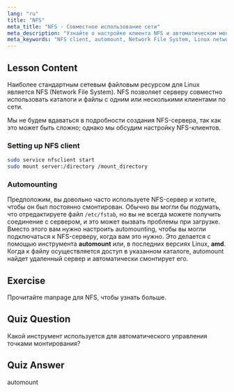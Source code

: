 ```yaml
---
lang: "ru"
title: "NFS"
meta_title: "NFS - Совместное использование сети"
meta_description: "Узнайте о настройке клиента NFS и автоматическом монтировании в Linux. Поймите, как подключаться к сетевым файловым ресурсам и использовать automount для беспрепятственного доступа."
meta_keywords: "NFS client, automount, Network File System, Linux networking, mount command, Linux tutorial, beginner"
---
```


## Lesson Content

Наиболее стандартным сетевым файловым ресурсом для Linux является NFS (Network File System). NFS позволяет серверу совместно использовать каталоги и файлы с одним или несколькими клиентами по сети.

Мы не будем вдаваться в подробности создания NFS-сервера, так как это может быть сложно; однако мы обсудим настройку NFS-клиентов.

### Setting up NFS client

```bash
sudo service nfsclient start
sudo mount server:/directory /mount_directory
```

### Automounting

Предположим, вы довольно часто используете NFS-сервер и хотите, чтобы он был постоянно смонтирован. Обычно вы могли бы подумать, что отредактируете файл `/etc/fstab`, но вы не всегда можете получить соединение с сервером, и это может вызвать проблемы при загрузке. Вместо этого вам нужно настроить automounting, чтобы вы могли подключаться к NFS-серверу, когда вам это нужно. Это делается с помощью инструмента **automount** или, в последних версиях Linux, **amd**. Когда к файлу осуществляется доступ в указанном каталоге, automount найдет удаленный сервер и автоматически смонтирует его.

## Exercise

Прочитайте manpage для NFS, чтобы узнать больше.

## Quiz Question

Какой инструмент используется для автоматического управления точками монтирования?

## Quiz Answer

automount
